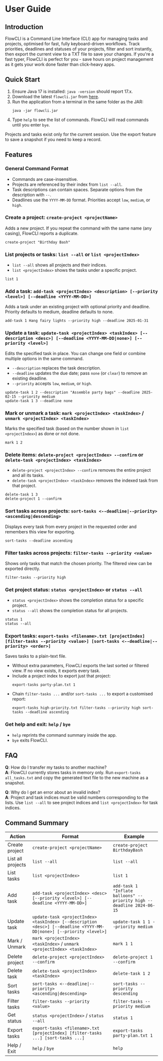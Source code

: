 # User Guide

## Introduction

FlowCLI is a Command Line Interface (CLI) app for managing tasks and projects, optimised for fast, fully keyboard-driven workflows. Track priorities, deadlines and statuses of your projects, filter and sort instantly, then export the current view to a TXT file to save your changes. If you're a fast typer, FlowCLI is perfect for you - save hours on project management as it gets your work done faster than click-heavy apps.

## Quick Start

1. Ensure Java 17 is installed: `java -version` should report 17.x.
2. Download the latest `flowcli.jar` from [here](https://github.com/AY2526S1-CS2113-W13-2/tp/releases/tag/v2.0).
3. Run the application from a terminal in the same folder as the JAR:
   ```
   java -jar flowcli.jar
   ```
4. Type `help` to see the list of commands. FlowCLI will read commands until you enter `bye`.

Projects and tasks exist only for the current session. Use the export feature to save a snapshot if you need to keep a record.

## Features

### General Command Format

- Commands are case-insensitive.
- Projects are referenced by their index from `list --all`.
- Task descriptions can contain spaces. Separate options from the description with `--`.
- Deadlines use the `YYYY-MM-DD` format. Priorities accept `low`, `medium`, or `high`.

### Create a project: `create-project <projectName>`

Adds a new project. If you repeat the command with the same name (any casing), FlowCLI reports a duplicate.

```
create-project "Birthday Bash"
```

### List projects or tasks: `list --all` or `list <projectIndex>`

- `list --all` shows all projects and their indices.
- `list <projectIndex>` shows the tasks under a specific project.

```
list 1
```

### Add a task: `add-task <projectIndex> <description> [--priority <level>] [--deadline <YYYY-MM-DD>]`

Adds a task under an existing project with optional priority and deadline. Priority defaults to medium, deadline defaults to none.

```
add-task 1 Hang fairy lights --priority high --deadline 2025-01-31
```

### Update a task: `update-task <projectIndex> <taskIndex> [--description <desc>] [--deadline <YYYY-MM-DD|none>] [--priority <level>]`

Edits the specified task in place. You can change one field or combine multiple options in the same command.

- `--description` replaces the task description.
- `--deadline` updates the due date; pass `none` (or `clear`) to remove an existing deadline.
- `--priority` accepts `low`, `medium`, or `high`.

```
update-task 1 2 --description "Assemble party bags" --deadline 2025-02-15 --priority medium
update-task 1 3 --deadline none
```

### Mark or unmark a task: `mark <projectIndex> <taskIndex>` / `unmark <projectIndex> <taskIndex>`

Marks the specified task (based on the number shown in `list <projectIndex>`) as done or not done.

```
mark 1 2
```

### Delete items: `delete-project <projectIndex> --confirm` or `delete-task <projectIndex> <taskIndex>`

- `delete-project <projectIndex> --confirm` removes the entire project and all its tasks.
- `delete-task <projectIndex> <taskIndex>` removes the indexed task from that project.

```
delete-task 1 3
delete-project 1 --confirm
```

### Sort tasks across projects: `sort-tasks <--deadline|--priority> <ascending|descending>`

Displays every task from every project in the requested order and remembers this view for exporting.

```
sort-tasks --deadline ascending
```

### Filter tasks across projects: `filter-tasks --priority <value>`

Shows only tasks that match the chosen priority. The filtered view can be exported directly.

```
filter-tasks --priority high
```

### Get project status: `status <projectIndex>` or `status --all`

- `status <projectIndex>` shows the completion status for a specific project.
- `status --all` shows the completion status for all projects.

```
status 1
status --all
```

### Export tasks: `export-tasks <filename>.txt [projectIndex] [filter-tasks --priority <value>] [sort-tasks <--deadline|--priority> <order>]`

Saves tasks to a plain-text file.

- Without extra parameters, FlowCLI exports the last sorted or filtered view. If no view exists, it exports every task.
- Include a project index to export just that project:
  ```
  export-tasks party-plan.txt 1
  ```
- Chain `filter-tasks ...` and/or `sort-tasks ...` to export a customised report:
  ```
  export-tasks high-priority.txt filter-tasks --priority high sort-tasks --deadline ascending
  ```

### Get help and exit: `help` / `bye`

- `help` reprints the command summary inside the app.
- `bye` exits FlowCLI.

## FAQ

**Q**: How do I transfer my tasks to another machine?  
**A**: FlowCLI currently stores tasks in memory only. Run `export-tasks all_tasks.txt` and copy the generated text file to the new machine as a snapshot.

**Q**: Why do I get an error about an invalid index?  
**A**: Project and task indices must be valid numbers corresponding to the lists. Use `list --all` to see project indices and `list <projectIndex>` for task indices.

## Command Summary

| Action            | Format                                                                                                               | Example                                                               |
| ----------------- | -------------------------------------------------------------------------------------------------------------------- | --------------------------------------------------------------------- |
| Create project    | `create-project <projectName>`                                                                                       | `create-project BirthdayBash`                                         |
| List all projects | `list --all`                                                                                                         | `list --all`                                                          |
| List tasks        | `list <projectIndex>`                                                                                                | `list 1`                                                              |
| Add task          | `add-task <projectIndex> <desc> [--priority <level>] [--deadline <YYYY-MM-DD>]`                                      | `add-task 1 "Inflate balloons" --priority high --deadline 2024-06-15` |
| Update task       | `update-task <projectIndex> <taskIndex> [--description <desc>] [--deadline <YYYY-MM-DD\|none>] [--priority <level>]` | `update-task 1 1 --priority medium`                                   |
| Mark / Unmark     | `mark <projectIndex> <taskIndex>` / `unmark <projectIndex> <taskIndex>`                                              | `mark 1 1`                                                            |
| Delete project    | `delete-project <projectIndex> --confirm`                                                                            | `delete-project 1 --confirm`                                          |
| Delete task       | `delete-task <projectIndex> <taskIndex>`                                                                             | `delete-task 1 2`                                                     |
| Sort tasks        | `sort-tasks <--deadline\|--priority> <ascending\|descending>`                                                        | `sort-tasks --priority descending`                                    |
| Filter tasks      | `filter-tasks --priority <value>`                                                                                    | `filter-tasks --priority medium`                                      |
| Get status        | `status <projectIndex>` / `status --all`                                                                             | `status 1`                                                            |
| Export tasks      | `export-tasks <filename>.txt [projectIndex] [filter-tasks ...] [sort-tasks ...]`                                     | `export-tasks party-plan.txt 1`                                       |
| Help / Exit       | `help` / `bye`                                                                                                       | `help`                                                                |
